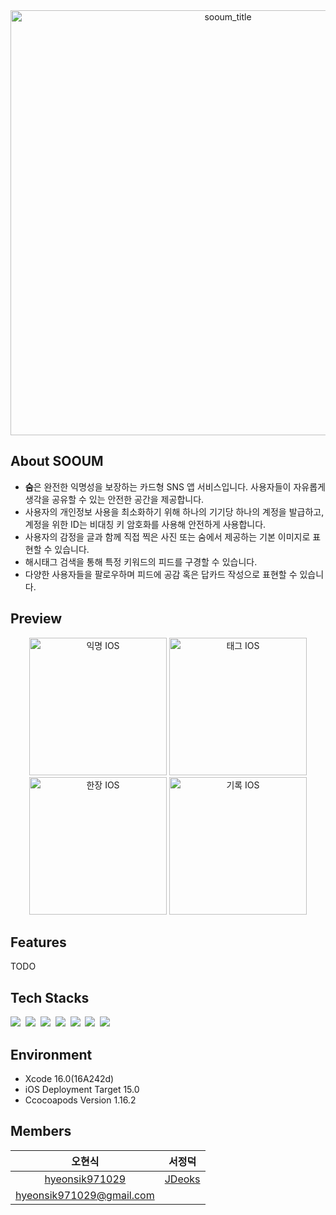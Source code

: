 <div align="center">
  <img width="680" alt="sooum_title" src="https://github.com/user-attachments/assets/8c807798-2f9c-48d0-8327-436eb59ad082"/>
</div>

## About SOOUM
 - **숨**은 완전한 익명성을 보장하는 카드형 SNS 앱 서비스입니다. 사용자들이 자유롭게 생각을 공유할 수 있는 안전한 공간을 제공합니다.
 - 사용자의 개인정보 사용을 최소화하기 위해 하나의 기기당 하나의 계정을 발급하고, 계정을 위한 ID는 비대칭 키 암호화를 사용해 안전하게 사용합니다.
 - 사용자의 감정을 글과 함께 직접 찍은 사진 또는 숨에서 제공하는 기본 이미지로 표현할 수 있습니다.
 - 해시태그 검색을 통해 특정 키워드의 피드를 구경할 수 있습니다.
 - 다양한 사용자들을 팔로우하며 피드에 공감 혹은 답카드 작성으로 표현할 수 있습니다.

## Preview
<div align="center">
  <img width="220" alt="익명 IOS" src="https://github.com/user-attachments/assets/559f06a5-61bc-4561-9e03-88639ad9258d"/>
  <img width="220" alt="태그 IOS" src="https://github.com/user-attachments/assets/5ef48e8d-e4fc-4435-b8d8-2ea0d7e1fcac"/>
  <img width="220" alt="한장 IOS" src="https://github.com/user-attachments/assets/5b8472ee-1b87-47de-8eda-34fd1f92db03"/>
  <img width="220" alt="기록 IOS" src="https://github.com/user-attachments/assets/f7e5a481-ba09-4d1b-8caf-8b80c85de1eb"/>
</div>

## Features
TODO

## Tech Stacks
<div align="leading">
  <img src="https://img.shields.io/badge/Swift-FA7343?style=for-the-badge&logo=swift&logoColor=white" />&nbsp
  <img src="https://img.shields.io/badge/RxSwift-B7178C?style=for-the-badge&logo=ReactiveX&logoColor=white" />&nbsp
  <img src="https://img.shields.io/badge/ReactorKit-324FFF?style=for-the-badge&logo=React&logoColor=white" />&nbsp
  <img src="https://img.shields.io/badge/SwiftLint-FF4088?style=for-the-badge&logo=atandt&logoColor=white" />&nbsp
  <img src="https://img.shields.io/badge/Firebase-039BE5?style=for-the-badge&logo=Firebase&logoColor=white" />&nbsp
  <img src="https://img.shields.io/badge/Clarity-171C36?style=for-the-badge&logo=Vercel&logoColor=white" />&nbsp
  <img src="https://img.shields.io/badge/GIT-E44C30?style=for-the-badge&logo=git&logoColor=white" />&nbsp
</div>

## Environment
 - Xcode 16.0(16A242d)
 - iOS Deployment Target 15.0
 - Ccocoapods Version 1.16.2

## Members
|오현식|서정덕|
|:---:|:---:|
|[hyeonsik971029](https://github.com/hyeonsik971029)|[JDeoks](https://github.com/JDeoks)|
|[hyeonsik971029@gmail.com](mailto:hyeonsik971029@gmail.com)|[]()|
